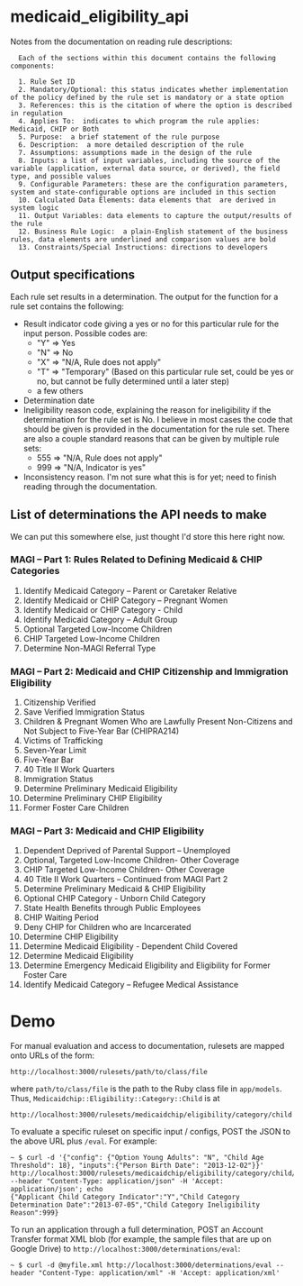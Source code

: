 medicaid_eligibility_api
========================

Notes from the documentation on reading rule descriptions:

```
  Each of the sections within this document contains the following components:
  
  1. Rule Set ID
  2. Mandatory/Optional: this status indicates whether implementation of the policy defined by the rule set is mandatory or a state option 
  3. References: this is the citation of where the option is described in regulation
  4. Applies To:  indicates to which program the rule applies: Medicaid, CHIP or Both
  5. Purpose:  a brief statement of the rule purpose 
  6. Description:  a more detailed description of the rule 
  7. Assumptions: assumptions made in the design of the rule
  8. Inputs: a list of input variables, including the source of the variable (application, external data source, or derived), the field type, and possible values
  9. Configurable Parameters: these are the configuration parameters, system and state-configurable options are included in this section  
  10. Calculated Data Elements: data elements that  are derived in system logic
  11. Output Variables: data elements to capture the output/results of the rule
  12. Business Rule Logic:  a plain-English statement of the business rules, data elements are underlined and comparison values are bold
  13. Constraints/Special Instructions: directions to developers
```

## Output specifications

Each rule set results in a determination. The output for the function for a rule set contains the following:
- Result indicator code giving a yes or no for this particular rule for the input person. Possible codes are:
  - "Y" => Yes
  - "N" => No
  - "X" => "N/A, Rule does not apply"
  - "T" => "Temporary" (Based on this particular rule set, could be yes or no, but cannot be fully determined until a later step)
  - a few others
- Determination date
- Ineligibility reason code, explaining the reason for ineligibility if the determination for the rule set is No. I believe in most cases the code that should be given is provided in the documentation for the rule set. There are also a couple standard reasons that can be given by multiple rule sets:
  - 555 => "N/A, Rule does not apply"
  - 999 => "N/A, Indicator is yes"
- Inconsistency reason. I'm not sure what this is for yet; need to finish reading through the documentation.

## List of determinations the API needs to make
We can put this somewhere else, just thought I'd store this here right now.

### MAGI – Part 1: Rules Related to Defining Medicaid & CHIP Categories
1. Identify Medicaid Category – Parent or Caretaker Relative
2. Identify Medicaid or CHIP Category – Pregnant Women
3. Identify Medicaid or CHIP Category - Child
4. Identify Medicaid Category – Adult Group
5. Optional Targeted Low-Income Children
6. CHIP Targeted Low-Income Children
7. Determine Non-MAGI Referral Type

### MAGI – Part 2: Medicaid and CHIP Citizenship and Immigration Eligibility
1. Citizenship Verified
2. Save Verified Immigration Status
3. Children & Pregnant Women Who are Lawfully Present Non-Citizens and Not Subject to Five-Year Bar (CHIPRA214)
4. Victims of Trafficking
5. Seven-Year Limit
6. Five-Year Bar
7. 40 Title II Work Quarters
8. Immigration Status
9. Determine Preliminary Medicaid Eligibility
10. Determine Preliminary CHIP Eligibility
11. Former Foster Care Children

### MAGI – Part 3: Medicaid and CHIP Eligibility
1. Dependent Deprived of Parental Support – Unemployed
2. Optional, Targeted Low-Income Children- Other Coverage
3. CHIP Targeted Low-Income Children- Other Coverage
4. 40 Title II Work Quarters – Continued from MAGI Part 2
5. Determine Preliminary Medicaid & CHIP Eligibility
6. Optional CHIP Category - Unborn Child Category
7. State Health Benefits through Public Employees
8. CHIP Waiting Period
9. Deny CHIP for Children who are Incarcerated
10. Determine CHIP Eligibility
11. Determine Medicaid Eligibility - Dependent Child Covered
12. Determine Medicaid Eligibility
13. Determine Emergency Medicaid Eligibility and Eligibility for Former Foster Care
14. Identify Medicaid Category – Refugee Medical Assistance

# Demo

For manual evaluation and access to documentation, rulesets are mapped onto URLs of the form:

    http://localhost:3000/rulesets/path/to/class/file

where `path/to/class/file` is the path to the Ruby class file in `app/models`. Thus,
`Medicaidchip::Eligibility::Category::Child` is at

    http://localhost:3000/rulesets/medicaidchip/eligibility/category/child

To evaluate a specific ruleset on specific input / configs, POST the JSON to the above URL plus `/eval`. For example:

    ~ $ curl -d '{"config": {"Option Young Adults": "N", "Child Age Threshold": 18}, "inputs":{"Person Birth Date": "2013-12-02"}}' http://localhost:3000/rulesets/medicaidchip/eligibility/category/child/eval --header "Content-Type: application/json" -H 'Accept: application/json'; echo
    {"Applicant Child Category Indicator":"Y","Child Category Determination Date":"2013-07-05","Child Category Ineligibility Reason":999}

To run an application through a full determination, POST an Account Transfer format XML blob (for example, the sample files that are up on Google Drive) to `http://localhost:3000/determinations/eval`:

    ~ $ curl -d @myfile.xml http://localhost:3000/determinations/eval --header "Content-Type: application/xml" -H 'Accept: application/xml'
